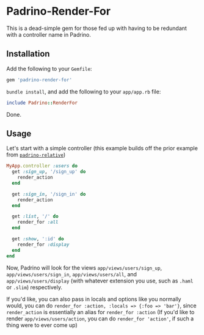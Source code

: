 Padrino-Render-For
==================

This is a dead-simple gem for those fed up with having to be redundant with a controller name in Padrino.

Installation
------------
Add the following to your `Gemfile`:

```ruby
gem 'padrino-render-for'
```

`bundle install`, and add the following to your `app/app.rb` file:

```ruby
include Padrino::RenderFor
```

Done.

Usage
-----
Let's start with a simple controller (this example builds off the prior example from [`padrino-relative`](https://github.com/kylewlacy/padrino-relative))

```ruby
MyApp.controller :users do
  get :sign_up, '/sign_up' do
    render_action
  end

  get :sign_in, '/sign_in' do
    render_action
  end

  get :list, '/' do
    render_for :all
  end

  get :show, ':id' do
    render_for :display
  end
end
```

Now, Padrino will look for the views `app/views/users/sign_up`, `app/views/users/sign_in`, `app/views/users/all`, and `app/views/users/display` (with whatever extension you use, such as `.haml` or `.slim`) respectively.

If you'd like, you can also pass in locals and options like you normally would, you can do `render_for :action, :locals => {:foo => 'bar'}`, since `render_action` is essentially an alias for `render_for :action` (If you'd like to render `app/views/users/action`, you can do `render_for 'action'`, if such a thing were to ever come up)
